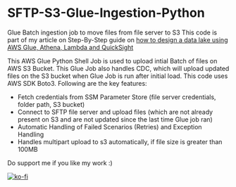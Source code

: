 # SFTP-S3-Glue-Ingestion-Python
Glue Batch ingestion job to move files from file server to S3
This code is part of my article on Step-By-Step guide on [how to design a data lake using AWS Glue, Athena, Lambda and QuickSight](https://towardsdatascience.com/a-complete-guide-on-serverless-data-lake-using-aws-glue-athena-and-quicksight-3a8a24cfa4af?source=friends_link&sk=3fc81d6d22d0361c1fb4e9f83c739619)

This AWS Glue Python Shell Job is used to upload intial Batch of files on AWS S3 Bucket. This Glue Job also handles CDC, which will upload updated files on the S3 bucket when Glue Job is run after initial load. This code uses AWS SDK Boto3. Following are the key features:
* Fetch credentials from SSM Parameter Store (file server credentials, folder path, S3 bucket)
* Connect to SFTP file server and upload files (which are not already present on S3 and are not updated since the last time Glue job ran)
* Automatic Handling of Failed Scenarios (Retries) and Exception Handling
* Handles multipart upload to s3 automatically, if file size is greater than 100MB

Do support me if you like my work :)

[![ko-fi](https://www.ko-fi.com/img/githubbutton_sm.svg)](https://ko-fi.com/U7U41Q7VT)
